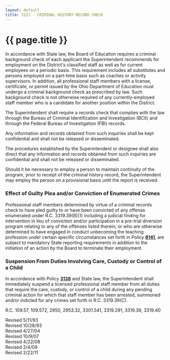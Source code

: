 ```yaml
---
layout: default
title: 3121 - CRIMINAL HISTORY RECORD CHECK
---
```


{{ page.title }}
================

In accordance with State law, the Board of Education requires a criminal
background check of each applicant the Superintendent recommends for
employment on the District's classified staff as well as for current
employees on a periodic basis. This requirement includes all substitutes
and persons employed on a part-time basis such as coaches or activity
supervisors. In addition, all professional staff members with a license,
certificate, or permit issued by the Ohio Department of Education must
undergo a criminal background check as prescribed by law. Such
background check is not otherwise required of any currently-employed
staff member who is a candidate for another position within the
District.

The Superintendent shall require a records check that complies with the
law through the Bureau of Criminal Identification and Investigation
(BCII) and through the Federal Bureau of Investigation (FBI) records.

Any information and records obtained from such inquiries shall be kept
confidential and shall not be released or disseminated.

The procedures established by the Superintendent or designee shall also
direct that any information and records obtained from such inquiries are
confidential and shall not be released or disseminated.

Should it be necessary to employ a person to maintain continuity of the
program, prior to receipt of the criminal history record, the
Superintendent may employ the person on a provisional basis until the
report is received.

### Effect of Guilty Plea and/or Conviction of Enumerated Crimes

Professional staff members determined by virtue of a criminal records
check to have pled guilty to or have been convicted of any offense
enumerated under R.C. 3319.39(B)(1) including a judicial finding for
intervention in lieu of conviction and/or participation in a pre-trial
diversion program relating to any of the offenses listed therein, or who
are otherwise determined to have engaged in conduct unbecoming the
teaching profession under certain specific circumstances set forth in
Policy [**8141**](po8141.html), are subject to mandatory State reporting
requirements in addition to the initiation of an action by the Board to
terminate their employment.

### Suspension From Duties Involving Care, Custody or Control of a Child

In accordance with Policy [**3138**](po3138.html) and State law, the
Superintendent shall immediately suspend a licensed professional staff
member from all duties that require the care, custody, or control of a
child during any pending criminal action for which that staff member has
been arrested, summoned and/or indicted for any crimes set forth in R.C.
3319.39(C).

R.C. 109.57, 109.572, 2950, 2953.32, 3301.541, 3319.291, 3319.39,
3319.40

Revised 5/11/93\
 Revised 10/28/93\
 Revised 4/27/04\
 Revised 10/9/07\
 Revised 4/22/08\
 Revised 2/4/09\
 Revised 2/22/11
